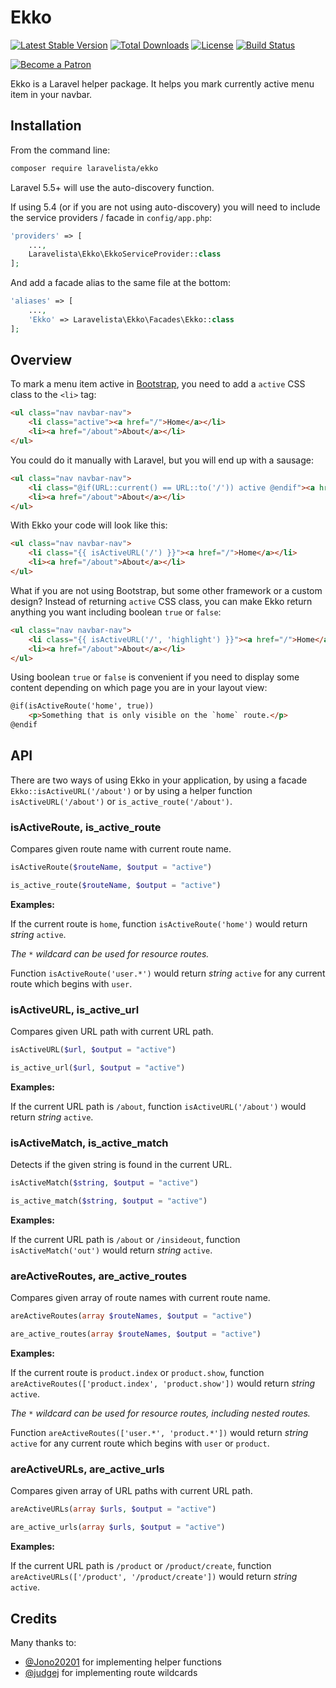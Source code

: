# Ekko

[![Latest Stable Version](https://poser.pugx.org/laravelista/ekko/v/stable)](https://packagist.org/packages/laravelista/ekko)
[![Total Downloads](https://poser.pugx.org/laravelista/ekko/downloads)](https://packagist.org/packages/laravelista/ekko)
[![License](https://poser.pugx.org/laravelista/ekko/license)](https://packagist.org/packages/laravelista/ekko)
[![Build Status](https://travis-ci.org/laravelista/Ekko.svg?branch=master)](https://travis-ci.org/laravelista/Ekko)

[![Become a Patron](https://img.shields.io/badge/Becoma%20a-Patron-f96854.svg?style=for-the-badge)](https://www.patreon.com/shockmario)

Ekko is a Laravel helper package. It helps you mark currently active menu item in your navbar.

## Installation

From the command line:

```bash
composer require laravelista/ekko
```

Laravel 5.5+ will use the auto-discovery function.

If using 5.4 (or if you are not using auto-discovery) you will need to include the service providers / facade in `config/app.php`:

```php
'providers' => [
    ...,
    Laravelista\Ekko\EkkoServiceProvider::class
];
```

And add a facade alias to the same file at the bottom:

```php
'aliases' => [
    ...,
    'Ekko' => Laravelista\Ekko\Facades\Ekko::class
];
```

## Overview

To mark a menu item active in [Bootstrap](http://getbootstrap.com/components/#navbar), you need to add a `active` CSS class to the `<li>` tag:

```html
<ul class="nav navbar-nav">
    <li class="active"><a href="/">Home</a></li>
    <li><a href="/about">About</a></li>
</ul>
```

You could do it manually with Laravel, but you will end up with a sausage:

```html
<ul class="nav navbar-nav">
    <li class="@if(URL::current() == URL::to('/')) active @endif"><a href="/">Home</a></li>
    <li><a href="/about">About</a></li>
</ul>
```

With Ekko your code will look like this:

```html
<ul class="nav navbar-nav">
    <li class="{{ isActiveURL('/') }}"><a href="/">Home</a></li>
    <li><a href="/about">About</a></li>
</ul>
```

What if you are not using Bootstrap, but some other framework or a custom design? Instead of returning `active` CSS class, you can make Ekko return anything you want including boolean `true` or `false`:

```html
<ul class="nav navbar-nav">
    <li class="{{ isActiveURL('/', 'highlight') }}"><a href="/">Home</a></li>
    <li><a href="/about">About</a></li>
</ul>
```

Using boolean `true` or `false` is convenient if you need to display some content depending on which page you are in your layout view:

```html
@if(isActiveRoute('home', true))
    <p>Something that is only visible on the `home` route.</p>
@endif
```

## API

There are two ways of using Ekko in your application, by using a facade `Ekko::isActiveURL('/about')` or by using a helper function `isActiveURL('/about')` or `is_active_route('/about')`.

### isActiveRoute, is_active_route

Compares given route name with current route name.

```php
isActiveRoute($routeName, $output = "active")
```

```php
is_active_route($routeName, $output = "active")
```

**Examples:**

If the current route is `home`, function `isActiveRoute('home')` would return *string* `active`.

_The `*` wildcard can be used for resource routes._

Function `isActiveRoute('user.*')` would return *string* `active` for any current route which begins with `user`.

### isActiveURL, is_active_url

Compares given URL path with current URL path.

```php
isActiveURL($url, $output = "active")
```

```php
is_active_url($url, $output = "active")
```

**Examples:**

If the current URL path is `/about`, function `isActiveURL('/about')` would return *string* `active`.

### isActiveMatch, is_active_match

Detects if the given string is found in the current URL.

```php
isActiveMatch($string, $output = "active")
```

```php
is_active_match($string, $output = "active")
```

**Examples:**

If the current URL path is `/about` or `/insideout`, function `isActiveMatch('out')` would return *string* `active`.

### areActiveRoutes, are_active_routes

Compares given array of route names with current route name.

```php
areActiveRoutes(array $routeNames, $output = "active")
```

```php
are_active_routes(array $routeNames, $output = "active")
```

**Examples:**

If the current route is `product.index` or `product.show`, function `areActiveRoutes(['product.index', 'product.show'])` would return *string* `active`.

_The `*` wildcard can be used for resource routes, including nested routes._

Function `areActiveRoutes(['user.*', 'product.*'])` would return *string* `active` for any current route which begins with `user` or `product`.

### areActiveURLs, are_active_urls

Compares given array of URL paths with current URL path.

```php
areActiveURLs(array $urls, $output = "active")
```

```php
are_active_urls(array $urls, $output = "active")
```

**Examples:**

If the current URL path is `/product` or `/product/create`, function `areActiveURLs(['/product', '/product/create'])` would return *string* `active`.

## Credits

Many thanks to:

- [@Jono20201](https://github.com/Jono20201) for implementing helper functions
- [@judgej](https://github.com/judgej) for implementing route wildcards
